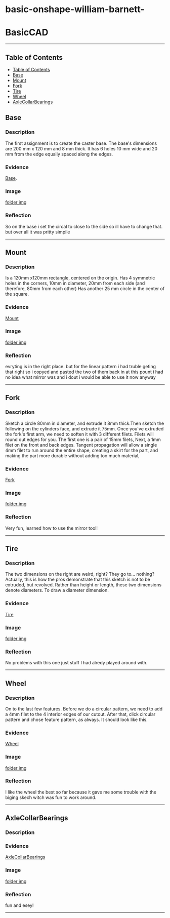 # basic-onshape-william-barnett-

# BasicCAD



---
## Table of Contents
* [Table of Contents](#Table-of-Contents)
* [Base](https://cvilleschools.onshape.com/documents/263a7d3c12e20a64c861ad0d/w/f3330506c03fb6d46c75be9d/e/f0f5e00f5d7392232cfd69e0)
* [Mount](https://cvilleschools.onshape.com/documents/bcf4a404af6368a68cf8deba/w/217b14b137f1e1a5e872db32/e/23482756e66f850f2c0f214a)
* [Fork](https://cvilleschools.onshape.com/documents/3a11d4125bb91d659e3310a6/w/3d87b4d2ceef566d4b93f03f/e/ebcede7005cc2743907eabfd)
* [Tire](https://cvilleschools.onshape.com/documents/ebbecc781ab5f14091edffa1/w/608255b758de986fa9d6fb3e/e/a4b0c44a51276f489c2e6c87)
* [Wheel](https://cvilleschools.onshape.com/documents/4ed1fae1f116994a6de3a56e/w/dcd7cabc6e1f5c3904248bb4/e/fd9e5ae61d7f23cbc518be6f)
* [AxleCollarBearings](https://cvilleschools.onshape.com/documents/8797c5a5c458a74477982d03/w/3ca953dbea7e5839f02f6746/e/3eed027c8107eb2d4cd87157)

## Base

### Description
The first assignment is to create the caster base.  The base's dimensions are 200 mm x 120 mm and 8 mm thick.  It has 6 holes 10 mm wide and 20 mm from the edge equally spaced along the edges.

### Evidence
[Base](https://cvilleschools.onshape.com/documents/263a7d3c12e20a64c861ad0d/w/f3330506c03fb6d46c75be9d/e/f0f5e00f5d7392232cfd69e0).

### Image
[folder img](https://github.com/wbarnet76/basic-onshape-william-barnett-/tree/master/folder)

### Reflection
 So on the base i set the circal to close to the side so ill have to change that. but over all it was pritty simpile

---


## Mount

### Description
Is a 120mm x120mm rectangle, centered on the origin. Has 4 symmetric holes in the corners, 10mm in diameter, 20mm from each side (and therefore, 80mm from each other) Has another 25 mm circle in the center of the square.

### Evidence
[Mount](https://cvilleschools.onshape.com/documents/bcf4a404af6368a68cf8deba/w/217b14b137f1e1a5e872db32/e/23482756e66f850f2c0f214a)

### Image
[folder img](https://github.com/wbarnet76/basic-onshape-william-barnett-/tree/master/folder)

### Reflection
 evryting is in the right place. but for the linear pattern i had truble geting that right so i copyed and pasted the two of them back in at this pount i had no idea what mirror was and i dout i would be able to use it now anyway
 
---


## Fork

### Description
Sketch a circle 80mm in diameter, and extrude it 8mm thick.Then sketch the following on the cylinders face, and extrude it 75mm. Once you've extruded the fork's first arm, we need to soften it with 3 different filets. Filets will round out edges for you.  The first one is a pair of 15mm filets, Next, a 1mm filet on the front and back edges. Tangent propagation will allow a single 4mm filet to run around the entire shape, creating a skirt for the part, and making the part more durable without adding too much material,

### Evidence
[Fork](https://cvilleschools.onshape.com/documents/3a11d4125bb91d659e3310a6/w/3d87b4d2ceef566d4b93f03f/e/ebcede7005cc2743907eabfd)

### Image
[folder img](https://github.com/wbarnet76/basic-onshape-william-barnett-/tree/master/folder)

### Reflection
Very fun, learned how to use the mirror tool!

---


## Tire

### Description
The two dimensions on the right are weird, right? They go to... nothing? Actually, this is how the pros demonstrate that this sketch is not to be extruded, but revolved. Rather than height or length, these two dimensions denote diameters. To draw a diameter dimension.

### Evidence
[Tire](https://cvilleschools.onshape.com/documents/ebbecc781ab5f14091edffa1/w/608255b758de986fa9d6fb3e/e/a4b0c44a51276f489c2e6c87)

### Image
[folder img](https://github.com/wbarnet76/basic-onshape-william-barnett-/tree/master/folder)

### Reflection
No problems with this one just stuff I had alredy played around with.

---


## Wheel

### Description
On to the last few features.  Before we do a circular pattern, we need to add a 4mm filet to the 4 interior edges of our cutout.  After that, click circular pattern and chose feature pattern, as always. It should look like this.

### Evidence
[Wheel](https://cvilleschools.onshape.com/documents/4ed1fae1f116994a6de3a56e/w/dcd7cabc6e1f5c3904248bb4/e/fd9e5ae61d7f23cbc518be6f)

### Image
[folder img](https://github.com/wbarnet76/basic-onshape-william-barnett-/tree/master/folder)

### Reflection
I like the wheel the best so far because it gave me some trouble with the biging skech witch was fun to work around.

---


## AxleCollarBearings

### Description

### Evidence
 [AxleCollarBearings](https://cvilleschools.onshape.com/documents/8797c5a5c458a74477982d03/w/3ca953dbea7e5839f02f6746/e/3eed027c8107eb2d4cd87157)
 
### Image
[folder img](https://github.com/wbarnet76/basic-onshape-william-barnett-/tree/master/folder)

### Reflection
fun and esey!

---
